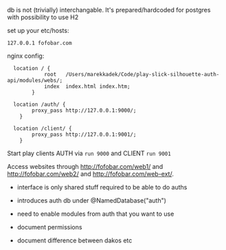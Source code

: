 
db is not (trivially) interchangable. It's prepared/hardcoded for postgres with possibility to use H2

set up your etc/hosts:
```
127.0.0.1 fofobar.com
```

nginx config:
```
  location / {
            root   /Users/marekkadek/Code/play-slick-silhouette-auth-api/modules/webs/;
            index  index.html index.htm;
        }

  location /auth/ {
	    proxy_pass http://127.0.0.1:9000/;
    }

  location /client/ {
	    proxy_pass http://127.0.0.1:9001/;
	}
```

Start play clients AUTH via `run 9000` and CLIENT `run 9001`

Access websites through http://fofobar.com/web1/ and http://fofobar.com/web2/ and http://fofobar.com/web-ext/.


- interface is only shared stuff required to be able to do auths

- introduces auth db under @NamedDatabase("auth")

- need to enable modules from auth that you want to use

- document permissions

- document difference between dakos etc